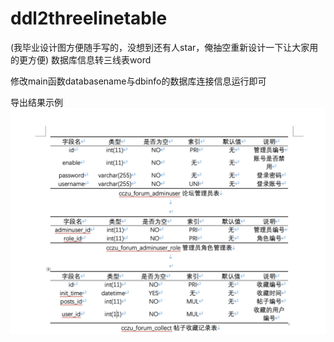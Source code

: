 # ddl2threelinetable
(我毕业设计图方便随手写的，没想到还有人star，俺抽空重新设计一下让大家用的更方便)
数据库信息转三线表word

修改main函数databasename与dbinfo的数据库连接信息运行即可

导出结果示例
![Uploading image.png…](https://github.com/FFatTiger/ddl2threelinetable/blob/main/shili.png)
